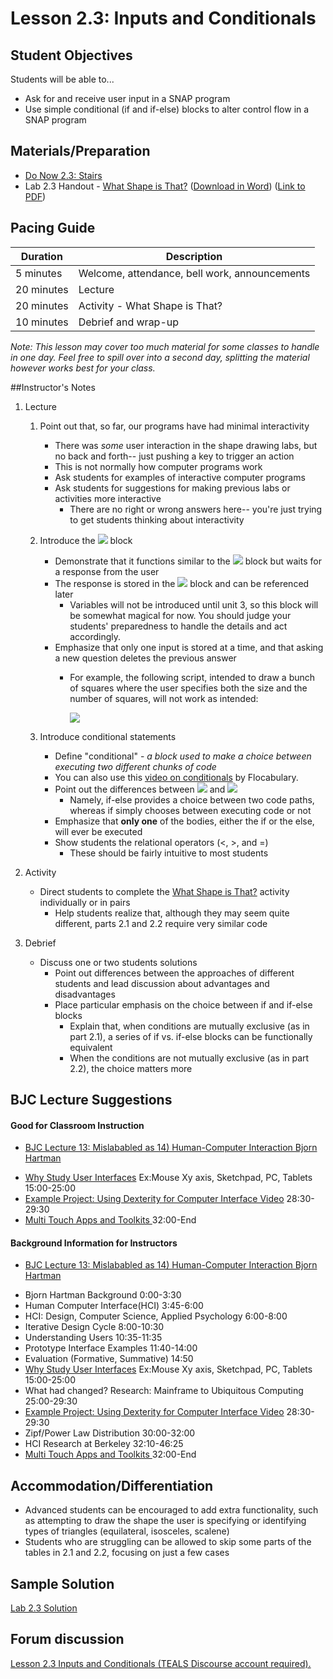 

<!-- This lesson may be a bit long, but I don't think it splits nicely.  Covering just ask & wait doesn't feel like a full day, but I also don't want to split up conditionals.  I think we just leave this as is, but add a note (see below) that this one might spill over.

[Ben: makes sense to me. Thanks!]
-->

# Lesson 2.3: Inputs and Conditionals

## Student Objectives

Students will be able to...

-   Ask for and receive user input in a SNAP program
-   Use simple conditional (if and if-else) blocks to alter control flow in a SNAP program

## Materials/Preparation

-   [Do Now 2.3: Stairs](do_now_23.md)
-   Lab 2.3 Handout - [What Shape is That?](lab_23.md) ([Download in Word](https://tealsk12.gitbooks.io/introduction-to-computer-science/content/Unit%202%20Word/Lab%202.3%20What%20Shape%20Is%20That.docx)) ([Link to PDF](https://tealsk12.gitbooks.io/introduction-to-computer-science/content/Unit%202%20PDF/Lab%202.3%20What%20Shape%20Is%20That.pdf))

## Pacing Guide

| Duration   | Description                                   |
| ---------- | --------------------------------------------- |
| 5 minutes  | Welcome, attendance, bell work, announcements |
| 20 minutes | Lecture                                       |
| 20 minutes | Activity - What Shape is That?                |
| 10 minutes | Debrief and wrap-up                           |

_Note: This lesson may cover too much material for some classes to handle in one day.  Feel free to spill over into a second day, splitting the material however works best for your class._

##Instructor's Notes



1.  Lecture

    1.  Point out that, so far, our programs have had minimal interactivity
        -   There was _some_ user interaction in the shape drawing labs, but no back and forth-- just pushing a key to trigger an action
        -   This is not normally how computer programs work
        -   Ask students for examples of interactive computer programs
        -   Ask students for suggestions for making previous labs or activities more interactive
            -   There are no right or wrong answers here-- you're just trying to get students thinking about interactivity
    2.  Introduce the ![](ask.png) block

        -   Demonstrate that it functions similar to the ![](say.png) block but waits for a response from the user
        -   The response is stored in the ![](answer.png) block and can be referenced later
            -   Variables will not be introduced until unit 3, so this block will be somewhat magical for now.  You should judge your students' preparedness to handle the details and act accordingly.
        -   Emphasize that only one input is stored at a time, and that asking a new question deletes the previous answer
            -   For example, the following script, intended to draw a bunch of squares where the user specifies both the size and the number of squares, will not work as intended:

                ![](<draw squares.png>)

    3.  Introduce conditional statements
        -   Define "conditional" - _a block used to make a choice between executing two different chunks of code_
        -   You can also use this [video on conditionals](https://www.flocabulary.com/unit/coding-conditionals/) by Flocabulary.
        -   Point out the differences between ![](if.png) and ![](if-else.png)
            -   Namely, if-else provides a choice between two code paths, whereas if simply chooses between executing code or not
        -   Emphasize that **only one** of the bodies, either the if or the else, will ever be executed
        -   Show students the relational operators (<, >, and =)
            -   These should be fairly intuitive to most students

2.  Activity

    -   Direct students to complete the [What Shape is That?](lab_23.md) activity individually or in pairs
        -   Help students realize that, although they may seem quite different, parts 2.1 and 2.2 require very similar code

3.  Debrief
    -   Discuss one or two students solutions
        -   Point out differences between the approaches of different students and lead discussion about advantages and disadvantages
        -   Place particular emphasis on the choice between if and if-else blocks
            -   Explain that, when conditions are mutually exclusive (as in part 2.1), a series of if vs. if-else blocks can be functionally equivalent
            -   When the conditions are not mutually exclusive (as in part 2.2), the choice matters more

## BJC Lecture Suggestions
#### Good for Classroom Instruction
* [BJC Lecture 13: Mislababled as 14) Human-Computer Interaction Bjorn Hartman ](https://www.youtube.com/watch?v=3VZ7D01T2Yc)

 - [Why Study User Interfaces](http://www.youtube.com/watch?v=3VZ7D01T2Yc&t=15m0s)
 Ex:Mouse Xy axis, Sketchpad, PC, Tablets 15:00-25:00
 - [Example Project: Using Dexterity for Computer Interface Video](http://www.youtube.com/watch?v=3VZ7D01T2Yc&t=28m30s) 28:30-29:30
 - [Multi Touch Apps and Toolkits ](http://www.youtube.com/watch?v=3VZ7D01T2Yc&t=32m0s) 32:00-End




#### Background Information for Instructors

* [BJC Lecture 13: Mislababled as 14) Human-Computer Interaction Bjorn Hartman ](https://www.youtube.com/watch?v=3VZ7D01T2Yc)
 - Bjorn Hartman Background 0:00-3:30
 - Human Computer Interface(HCI) 3:45-6:00
 - HCI: Design, Computer Science, Applied Psychology 6:00-8:00
 - Iterative Design Cycle 8:00-10:30
 - Understanding Users 10:35-11:35
 - Prototype Interface Examples 11:40-14:00
 - Evaluation (Formative, Summative) 14:50
 - [Why Study User Interfaces](http://www.youtube.com/watch?v=3VZ7D01T2Yc&t=15m0s)
 Ex:Mouse Xy axis, Sketchpad, PC, Tablets 15:00-25:00
 - What had changed? Research: Mainframe to Ubiquitous Computing 25:00-29:30
 - [Example Project: Using Dexterity for Computer Interface Video](http://www.youtube.com/watch?v=3VZ7D01T2Yc&t=28m30s) 28:30-29:30
 - Zipf/Power Law Distribution 30:00-32:00
 - HCI Research at Berkeley 32:10-46:25
 - [Multi Touch Apps and Toolkits ](http://www.youtube.com/watch?v=3VZ7D01T2Yc&t=32m0s) 32:00-End



## Accommodation/Differentiation

-   Advanced students can be encouraged to add extra functionality, such as attempting to draw the shape the user is specifying or identifying types of triangles (equilateral, isosceles, scalene)
-   Students who are struggling can be allowed to skip some parts of the tables in 2.1 and 2.2, focusing on just a few cases

## Sample Solution

[Lab 2.3 Solution](https://github.com/TEALSK12/introduction-to-computer-science-instructor/blob/master/curriculum/Sample%20Project%20Solutions.md)

## Forum discussion

<a href="http://forums.tealsk12.org/c/intro-unit-2-loops/lesson-2-3-inputs-and-conditionals" target="_blank">
Lesson 2.3 Inputs and Conditionals (TEALS Discourse account required).</a>
